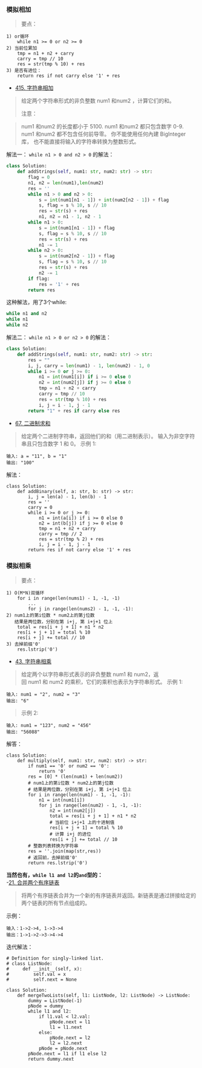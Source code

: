 ### 模拟相加
> 要点：
```python3
1) or循环
    while n1 >= 0 or n2 >= 0
2) 当前位累加
    tmp = n1 + n2 + carry
    carry = tmp // 10
    res = str(tmp % 10) + res
3) 是否有进位：
    return res if not carry else '1' + res
```
- [415. 字符串相加](https://leetcode-cn.com/problems/add-strings/)
> 给定两个字符串形式的非负整数 num1 和num2 ，计算它们的和。
>
>注意：

>num1 和num2 的长度都小于 5100.
num1 和num2 都只包含数字 0-9.
num1 和num2 都不包含任何前导零。
你不能使用任何內建 BigInteger 库， 也不能直接将输入的字符串转换为整数形式。

解法一： `while n1 > 0 and n2 > 0` 的解法：
```python
class Solution:
    def addStrings(self, num1: str, num2: str) -> str:
        flag = 0
        n1, n2 = len(num1),len(num2)
        res = ''
        while n1 > 0 and n2 > 0:
            s = int(num1[n1 - 1]) + int(num2[n2 - 1]) + flag
            s, flag = s % 10, s // 10
            res = str(s) + res
            n1, n2 = n1 - 1, n2 - 1
        while n1 > 0:
            s = int(num1[n1 - 1]) + flag
            s, flag = s % 10, s // 10
            res = str(s) + res
            n1 -= 1
        while n2 > 0:
            s = int(num2[n2 - 1]) + flag
            s, flag = s % 10, s // 10
            res = str(s) + res
            n2 -= 1
        if flag:
            res = '1' + res
        return res
```
这种解法，用了3个while:
```python
while n1 and n2
while n1
while n2
```


解法二： `while n1 > 0 or n2 > 0` 的解法：
```python
class Solution:
    def addStrings(self, num1: str, num2: str) -> str:
        res = ""
        i, j, carry = len(num1) - 1, len(num2) - 1, 0
        while i >= 0 or j >= 0:
            n1 = int(num1[i]) if i >= 0 else 0
            n2 = int(num2[j]) if j >= 0 else 0
            tmp = n1 + n2 + carry
            carry = tmp // 10
            res = str(tmp % 10) + res
            i, j = i - 1, j - 1
        return "1" + res if carry else res
```
- [67. 二进制求和](https://leetcode-cn.com/problems/add-binary/)
> 给定两个二进制字符串，返回他们的和（用二进制表示）。
输入为非空字符串且只包含数字 1 和 0。
示例 1:
```
输入: a = "11", b = "1"
输出: "100"
```
解法：
```python3
class Solution:
    def addBinary(self, a: str, b: str) -> str:
        i, j = len(a) - 1, len(b) - 1
        res = ''
        carry = 0
        while i >= 0 or j >= 0:
            n1 = int(a[i]) if i >= 0 else 0
            n2 = int(b[j]) if j >= 0 else 0
            tmp = n1 + n2 + carry
            carry = tmp // 2
            res = str(tmp % 2) + res
            i, j = i - 1, j - 1
        return res if not carry else '1' + res
```
### 模拟相乘
> 要点：
```python3
1) O(M*N)双循环
    for i in range(len(nums1) - 1, -1, -1)
        ...
        for j in range(len(nums2) - 1, -1, -1):
2) num1上的第i位数 * num2上的第j位数
   结果是两位数，分别在第 i+j, 第 i+j+1 位上
    total = res[i + j + 1] + n1 * n2
    res[i + j + 1] = total % 10
    res[i + j] += total // 10
3) 去掉前缀'0'
    res.lstrip('0')
```
- [43. 字符串相乘](https://leetcode-cn.com/problems/multiply-strings/)
> 给定两个以字符串形式表示的非负整数 num1 和 num2，返回 num1 和 num2 的乘积，它们的乘积也表示为字符串形式。
>示例 1:
```shell
输入: num1 = "2", num2 = "3"
输出: "6"
```
>示例 2:
```shell
输入: num1 = "123", num2 = "456"
输出: "56088"
```
解答：
```python3
class Solution:
    def multiply(self, num1: str, num2: str) -> str:
        if num1 == '0' or num2 == '0':
            return '0'
        res = [0] * (len(num1) + len(num2))
        # num1上的第i位数 * num2上的第j位数
        # 结果是两位数，分别在第 i+j, 第 i+j+1 位上
        for i in range(len(num1) - 1, -1, -1):
            n1 = int(num1[i])
            for j in range(len(num2) - 1, -1, -1):
                n2 = int(num2[j])
                total = res[i + j + 1] + n1 * n2
                # 当前位 i+j+1 上的十进制值
                res[i + j + 1] = total % 10
                # 计算 i+j 的进位
                res[i + j] += total // 10
        # 整数列表转换为字符串
        res = ''.join(map(str,res))
        # 返回前，去掉前缀'0'
        return res.lstrip('0')
```
**当然也有，`while l1 and l2`的`and`型的：**         
-[21. 合并两个有序链表](https://leetcode-cn.com/problems/merge-two-sorted-lists/)
> 将两个有序链表合并为一个新的有序链表并返回。新链表是通过拼接给定的两个链表的所有节点组成的。            

示例：
```shell
输入：1->2->4, 1->3->4
输出：1->1->2->3->4->4
```
迭代解法：
```python3
# Definition for singly-linked list.
# class ListNode:
#     def __init__(self, x):
#         self.val = x
#         self.next = None

class Solution:
    def mergeTwoLists(self, l1: ListNode, l2: ListNode) -> ListNode:
        dummy = ListNode(-1)
        pNode = dummy
        while l1 and l2:
            if l1.val < l2.val:
                pNode.next = l1
                l1 = l1.next
            else:
                pNode.next = l2
                l2 = l2.next
            pNode = pNode.next
        pNode.next = l1 if l1 else l2
        return dummy.next
```
